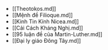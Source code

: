 - [[Theotokos.md]]
- [[Mệnh đề Filioque.md]]
- [[Kinh Tin Kính Nicea.md]]
- [[Cải Cách Kháng Nghị.md]]
- [[95 luận đề của Martin-Luther.md]]
- [[Đại ly giáo Đông Tây.md]]
